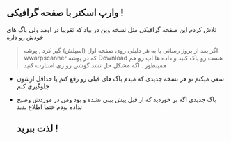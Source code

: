 ## وارپ اسکنر با صفحه گرافیکی !

<p align="centre" >تلاش کردم این صفحه گرافیکی مثل نسخه وین در بیاد  که تقریبا در اومد ولی باگ های خودش رو داره</p>


  
> اگر بعد از بروز رسانی یا به هر دلیلی روی صفحه اول (اسپلش) گیر کرد , پوشه wwarpscanner که در پوشه Download هست رو پاک کنید و داده ها اپ رو هم همینطور . اگه مشکل حل نشد گوشی رو ری استارت کنید


- سعی میکنم تو هر نسخه جدیدی که میدم باگ های قبلی رو رفع کنم یا حداقل ازشون جلوگیری کنم


- باگ جدیدی اگه بر خوردید  که از قبل پیش بینی نشده و بود ومن در موردش وضیح نداده بودم حتما اطلاع بدید 
  ## لذت ببرید !
